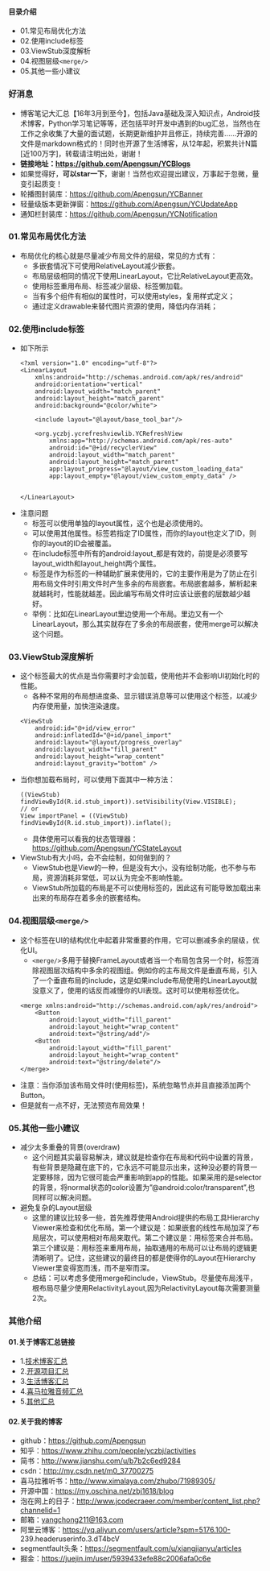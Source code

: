 #### 目录介绍
- 01.常见布局优化方法
- 02.使用include标签
- 03.ViewStub深度解析
- 04.视图层级`<merge/>`
- 05.其他一些小建议






### 好消息
- 博客笔记大汇总【16年3月到至今】，包括Java基础及深入知识点，Android技术博客，Python学习笔记等等，还包括平时开发中遇到的bug汇总，当然也在工作之余收集了大量的面试题，长期更新维护并且修正，持续完善……开源的文件是markdown格式的！同时也开源了生活博客，从12年起，积累共计N篇[近100万字]，转载请注明出处，谢谢！
- **链接地址：https://github.com/Apengsun/YCBlogs**
- 如果觉得好，**可以star一下**，谢谢！当然也欢迎提出建议，万事起于忽微，量变引起质变！
- 轮播图封装库：https://github.com/Apengsun/YCBanner
- 轻量级版本更新弹窗：https://github.com/Apengsun/YCUpdateApp
- 通知栏封装库：https://github.com/Apengsun/YCNotification




### 01.常见布局优化方法
- 布局优化的核心就是尽量减少布局文件的层级，常见的方式有：
    - 多嵌套情况下可使用RelativeLayout减少嵌套。
    - 布局层级相同的情况下使用LinearLayout，它比RelativeLayout更高效。
    - 使用<include>标签重用布局、<merge>标签减少层级、<ViewStub>标签懒加载。
    - 当有多个组件有相似的属性时，可以使用styles，复用样式定义；
    - 通过定义drawable来替代图片资源的使用，降低内存消耗；



### 02.使用include标签
- 如下所示
    ```
    <?xml version="1.0" encoding="utf-8"?>
    <LinearLayout
        xmlns:android="http://schemas.android.com/apk/res/android"
        android:orientation="vertical"
        android:layout_width="match_parent"
        android:layout_height="match_parent"
        android:background="@color/white">
    
        <include layout="@layout/base_tool_bar"/>
    
        <org.yczbj.ycrefreshviewlib.YCRefreshView
            xmlns:app="http://schemas.android.com/apk/res-auto"
            android:id="@+id/recyclerView"
            android:layout_width="match_parent"
            android:layout_height="match_parent"
            app:layout_progress="@layout/view_custom_loading_data"
            app:layout_empty="@layout/view_custom_empty_data" />
    
    
    </LinearLayout>
    ```
- 注意问题
    - <include />标签可以使用单独的layout属性，这个也是必须使用的。
    - 可以使用其他属性。<include />标签若指定了ID属性，而你的layout也定义了ID，则你的layout的ID会被覆盖。
    - 在include标签中所有的android:layout_都是有效的，前提是必须要写layout_width和layout_height两个属性。
    - 标签是作为标签的一种辅助扩展来使用的，它的主要作用是为了防止在引用布局文件时引用文件时产生多余的布局嵌套。布局嵌套越多，解析起来就越耗时，性能就越差。因此编写布局文件时应该让嵌套的层数越少越好。
    - 举例：比如在LinearLayout里边使用一个布局。里边又有一个LinearLayout，那么其实就存在了多余的布局嵌套，使用merge可以解决这个问题。





### 03.ViewStub深度解析
- 这个标签最大的优点是当你需要时才会加载，使用他并不会影响UI初始化时的性能。
    - 各种不常用的布局想进度条、显示错误消息等可以使用这个标签，以减少内存使用量，加快渲染速度。
    ```
    <ViewStub  
        android:id="@+id/view_error"  
        android:inflatedId="@+id/panel_import"  
        android:layout="@layout/progress_overlay"  
        android:layout_width="fill_parent"  
        android:layout_height="wrap_content"  
        android:layout_gravity="bottom" />  
    ```
- 当你想加载布局时，可以使用下面其中一种方法：
    ```
    ((ViewStub) findViewById(R.id.stub_import)).setVisibility(View.VISIBLE);  
    // or  
    View importPanel = ((ViewStub) findViewById(R.id.stub_import)).inflate();  
    ```
    - 具体使用可以看我的状态管理器：https://github.com/Apengsun/YCStateLayout
- ViewStub有大小吗，会不会绘制，如何做到的？
    - ViewStub也是View的一种，但是没有大小，没有绘制功能，也不参与布局，资源消耗非常低，可以认为完全不影响性能。
    - ViewStub所加载的布局是不可以使用标签的，因此这有可能导致加载出来出来的布局存在着多余的嵌套结构。






### 04.视图层级`<merge/>`
- 这个标签在UI的结构优化中起着非常重要的作用，它可以删减多余的层级，优化UI。
    - `<merge/>`多用于替换FrameLayout或者当一个布局包含另一个时，标签消除视图层次结构中多余的视图组。例如你的主布局文件是垂直布局，引入了一个垂直布局的include，这是如果include布局使用的LinearLayout就没意义了，使用的话反而减慢你的UI表现。这时可以使用<merge/>标签优化。
    ```
    <merge xmlns:android="http://schemas.android.com/apk/res/android">  
        <Button  
            android:layout_width="fill_parent"   
            android:layout_height="wrap_content"  
            android:text="@string/add"/>  
        <Button  
            android:layout_width="fill_parent"   
            android:layout_height="wrap_content"  
            android:text="@string/delete"/>  
    </merge>  
    ```
- 注意：当你添加该布局文件时(使用<include />标签)，系统忽略<merge />节点并且直接添加两个Button。
- 但是就有一点不好，无法预览布局效果！




### 05.其他一些小建议
- 减少太多重叠的背景(overdraw)
    - 这个问题其实最容易解决，建议就是检查你在布局和代码中设置的背景，有些背景是隐藏在底下的，它永远不可能显示出来，这种没必要的背景一定要移除，因为它很可能会严重影响到app的性能。如果采用的是selector的背景，将normal状态的color设置为”@android:color/transparent”,也同样可以解决问题。
- 避免复杂的Layout层级
    - 这里的建议比较多一些，首先推荐使用Android提供的布局工具Hierarchy Viewer来检查和优化布局。第一个建议是：如果嵌套的线性布局加深了布局层次，可以使用相对布局来取代。第二个建议是：用标签来合并布局。第三个建议是：用标签来重用布局，抽取通用的布局可以让布局的逻辑更清晰明了。记住，这些建议的最终目的都是使得你的Layout在Hierarchy Viewer里变得宽而浅，而不是窄而深。
    - 总结：可以考虑多使用merge和include，ViewStub。尽量使布局浅平，根布局尽量少使用RelactivityLayout,因为RelactivityLayout每次需要测量2次。






### 其他介绍
#### 01.关于博客汇总链接
- 1.[技术博客汇总](https://www.jianshu.com/p/614cb839182c)
- 2.[开源项目汇总](https://blog.csdn.net/m0_37700275/article/details/80863574)
- 3.[生活博客汇总](https://blog.csdn.net/m0_37700275/article/details/79832978)
- 4.[喜马拉雅音频汇总](https://www.jianshu.com/p/f665de16d1eb)
- 5.[其他汇总](https://www.jianshu.com/p/53017c3fc75d)



#### 02.关于我的博客
- github：https://github.com/Apengsun
- 知乎：https://www.zhihu.com/people/yczbj/activities
- 简书：http://www.jianshu.com/u/b7b2c6ed9284
- csdn：http://my.csdn.net/m0_37700275
- 喜马拉雅听书：http://www.ximalaya.com/zhubo/71989305/
- 开源中国：https://my.oschina.net/zbj1618/blog
- 泡在网上的日子：http://www.jcodecraeer.com/member/content_list.php?channelid=1
- 邮箱：yangchong211@163.com
- 阿里云博客：https://yq.aliyun.com/users/article?spm=5176.100- 239.headeruserinfo.3.dT4bcV
- segmentfault头条：https://segmentfault.com/u/xiangjianyu/articles
- 掘金：https://juejin.im/user/5939433efe88c2006afa0c6e


















